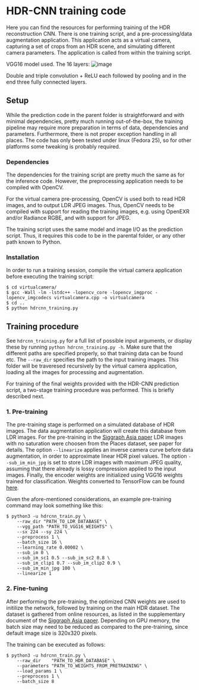 # **HDR-CNN training code**
Here you can find the resources for performing training of the HDR reconstruction CNN. There is one training script, and a pre-processing/data augmentation application. This application acts as a virtual camera, capturing a set of crops from an HDR scene, and simulating different camera parameters. The application is called from within the training script.

VGG16 model used. The 16 layers: ![image](https://user-images.githubusercontent.com/13279668/114224967-7270ff80-997a-11eb-9dc9-0f01b4f2c98b.png)

Double and triple convolution + ReLU each followed by pooling and in the end three fully connected layers.

## Setup
While the prediction code in the parent folder is straightforward and with minimal dependencies, pretty much running out-of-the-box, the training pipeline may require more preparation in terms of data, dependencies and parameters. Furthermore, there is not proper exception handling in all places. The code has only been tested under linux (Fedora 25), so for other platforms some tweaking is probably required.


### Dependencies
The dependencies for the training script are pretty much the same as for the inference code. However, the preprocessing application needs to be compiled with OpenCV. 

For the virtual camera pre-processing, OpenCV is used both to read HDR images, and to output LDR JPEG images. Thus, OpenCV needs to be compiled with support for reading the training images, e.g. using OpenEXR and/or Radiance RGBE, and with support for JPEG.

The training script uses the same model and image I/O as the prediction script. Thus, it requires this code to be in the parental folder, or any other path known to Python.

### Installation
In order to run a training session, compile the virtual camera application before executing the training script:

```
$ cd virtualcamera/
$ gcc -Wall -lm -lstdc++ -lopencv_core -lopencv_imgproc -lopencv_imgcodecs virtualcamera.cpp -o virtualcamera
$ cd ..
$ python hdrcnn_training.py
```

## Training procedure
See `hdrcnn_training.py` for a full list of possible input arguments, or display these by running `python hdrcnn_training.py -h`. Make sure that the different paths are specified properly, so that training data can be found etc. The `--raw_dir` specifies the path to the input training images. This folder will be traveresed recursively by the virtual camera application, loading all the images for processing and augmentation.

For training of the final weights provided with the HDR-CNN prediction script, a two-stage training procedure was performed. This is briefly described next.

### 1. Pre-training
The pre-training stage is performed on a simulated database of HDR images. The data augmentation application will create this database from LDR images. For the pre-training in the [Siggraph Asia paper](https://openaccess.thecvf.com/content_CVPR_2019/html/Eilertsen_Single-Frame_Regularization_for_Temporally_Stable_CNNs_CVPR_2019_paper.html) LDR images with no saturation were choosen from the Places dataset, see paper for details. The option `--linearize` applies an inverse camera curve before data augmentation, in order to approximate linear HDR pixel values. The option `--sub_im_min_jpg` is set to store LDR images with maximum JPEG quality, assuming that there already is lossy compression applied to the input images. Finally, the encoder weights are initialized using VGG16 weights trained for classification. Weights converted to TensorFlow can be found [here](https://liuonline-my.sharepoint.com/personal/gabei62_liu_se/_layouts/15/onedrive.aspx?id=%2Fpersonal%2Fgabei62%5Fliu%5Fse%2FDocuments%2Fhdrcnn%2Fvgg16%5Fplaces365%5Fweights%2Enpy&parent=%2Fpersonal%2Fgabei62%5Fliu%5Fse%2FDocuments%2Fhdrcnn).

Given the afore-mentioned considerations, an example pre-training command may look something like this:

```
$ python3 -u hdrcnn_train.py \
    --raw_dir "PATH_TO_LDR_DATABASE" \
    --vgg_path "PATH_TO_VGG16_WEIGHTS" \
    --sx 224 --sy 224 \
    --preprocess 1 \
    --batch_size 16 \
    --learning_rate 0.00002 \
    --sub_im 0 \
    --sub_im_sc1 0.5 --sub_im_sc2 0.8 \
    --sub_im_clip1 0.7 --sub_im_clip2 0.9 \
    --sub_im_min_jpg 100 \
    --linearize 1 
```

### 2. Fine-tuning
After performing the pre-training, the optimized CNN weights are used to initilize the network, followed by training on the main HDR dataset. The dataset is gathered from online resources, as listed in the supplementary document of the [Siggraph Asia paper](https://openaccess.thecvf.com/content_CVPR_2019/html/Eilertsen_Single-Frame_Regularization_for_Temporally_Stable_CNNs_CVPR_2019_paper.html). Depending on GPU memory, the batch size may need to be reduced as compared to the pre-training, since default image size is 320x320 pixels.

The training can be executed as follows:
```
$ python3 -u hdrcnn_train.py \
    --raw_dir    "PATH_TO_HDR_DATABASE" \
    --parameters "PATH_TO_WEIGHTS_FROM_PRETRAINING" \
    --load_params 1 \
    --preprocess 1 \
    --batch_size 8
```




